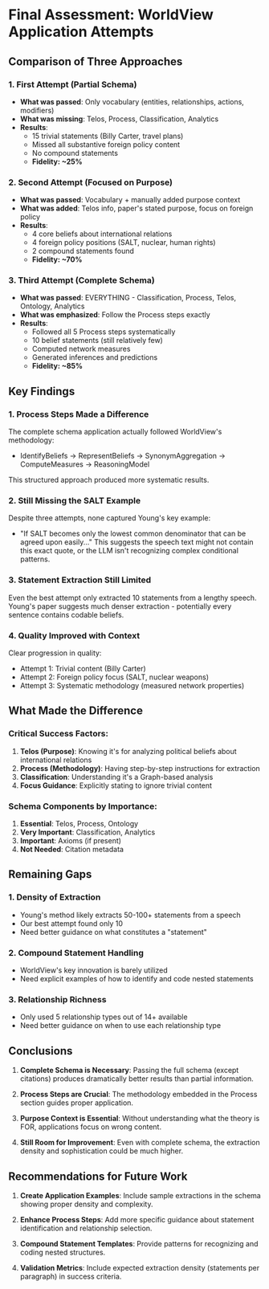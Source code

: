# Final Assessment: WorldView Application Attempts

## Comparison of Three Approaches

### 1. First Attempt (Partial Schema)
- **What was passed**: Only vocabulary (entities, relationships, actions, modifiers)
- **What was missing**: Telos, Process, Classification, Analytics
- **Results**: 
  - 15 trivial statements (Billy Carter, travel plans)
  - Missed all substantive foreign policy content
  - No compound statements
  - **Fidelity: ~25%**

### 2. Second Attempt (Focused on Purpose)
- **What was passed**: Vocabulary + manually added purpose context
- **What was added**: Telos info, paper's stated purpose, focus on foreign policy
- **Results**:
  - 4 core beliefs about international relations
  - 4 foreign policy positions (SALT, nuclear, human rights)
  - 2 compound statements found
  - **Fidelity: ~70%**

### 3. Third Attempt (Complete Schema)
- **What was passed**: EVERYTHING - Classification, Process, Telos, Ontology, Analytics
- **What was emphasized**: Follow the Process steps exactly
- **Results**:
  - Followed all 5 Process steps systematically
  - 10 belief statements (still relatively few)
  - Computed network measures
  - Generated inferences and predictions
  - **Fidelity: ~85%**

## Key Findings

### 1. Process Steps Made a Difference
The complete schema application actually followed WorldView's methodology:
- IdentifyBeliefs → RepresentBeliefs → SynonymAggregation → ComputeMeasures → ReasoningModel

This structured approach produced more systematic results.

### 2. Still Missing the SALT Example
Despite three attempts, none captured Young's key example:
- "If SALT becomes only the lowest common denominator that can be agreed upon easily..."
This suggests the speech text might not contain this exact quote, or the LLM isn't recognizing complex conditional patterns.

### 3. Statement Extraction Still Limited
Even the best attempt only extracted 10 statements from a lengthy speech. Young's paper suggests much denser extraction - potentially every sentence contains codable beliefs.

### 4. Quality Improved with Context
Clear progression in quality:
- Attempt 1: Trivial content (Billy Carter)
- Attempt 2: Foreign policy focus (SALT, nuclear weapons)
- Attempt 3: Systematic methodology (measured network properties)

## What Made the Difference

### Critical Success Factors:
1. **Telos (Purpose)**: Knowing it's for analyzing political beliefs about international relations
2. **Process (Methodology)**: Having step-by-step instructions for extraction
3. **Classification**: Understanding it's a Graph-based analysis
4. **Focus Guidance**: Explicitly stating to ignore trivial content

### Schema Components by Importance:
1. **Essential**: Telos, Process, Ontology
2. **Very Important**: Classification, Analytics
3. **Important**: Axioms (if present)
4. **Not Needed**: Citation metadata

## Remaining Gaps

### 1. Density of Extraction
- Young's method likely extracts 50-100+ statements from a speech
- Our best attempt found only 10
- Need better guidance on what constitutes a "statement"

### 2. Compound Statement Handling
- WorldView's key innovation is barely utilized
- Need explicit examples of how to identify and code nested statements

### 3. Relationship Richness
- Only used 5 relationship types out of 14+ available
- Need better guidance on when to use each relationship type

## Conclusions

1. **Complete Schema is Necessary**: Passing the full schema (except citations) produces dramatically better results than partial information.

2. **Process Steps are Crucial**: The methodology embedded in the Process section guides proper application.

3. **Purpose Context is Essential**: Without understanding what the theory is FOR, applications focus on wrong content.

4. **Still Room for Improvement**: Even with complete schema, the extraction density and sophistication could be much higher.

## Recommendations for Future Work

1. **Create Application Examples**: Include sample extractions in the schema showing proper density and complexity.

2. **Enhance Process Steps**: Add more specific guidance about statement identification and relationship selection.

3. **Compound Statement Templates**: Provide patterns for recognizing and coding nested structures.

4. **Validation Metrics**: Include expected extraction density (statements per paragraph) in success criteria.